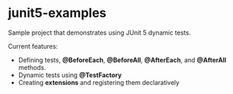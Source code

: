 # junit5-examples
Sample project that demonstrates using JUnit 5 dynamic tests.

Current features:
* Defining tests, **@BeforeEach**, **@BeforeAll**, **@AfterEach**, and **@AfterAll** methods.
* Dynamic tests using **@TestFactory**
* Creating **extensions** and registering them declaratively
